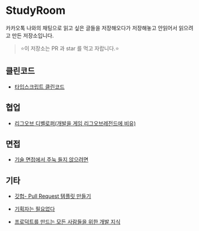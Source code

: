 # StudyRoom

카카오톡 나와의 채팅으로 읽고 싶은 글들을 저장해오다가 저장해놓고 안읽어서 읽으려고 만든 저장소입니다.

> ⭐️이 저장소는 PR 과 star 를 먹고 자랍니다.⭐️

## 클린코드

- [타입스크립트 클린코드](https://github.com/738/clean-code-typescript#%EB%AA%A9%EC%B0%A8)

## 협업

- [리그오브 디벨로퍼(개발을 게임 리그오브레전드에 비유)](https://taeny.dev/essay/%EB%A6%AC%EA%B7%B8-%EC%98%A4%EB%B8%8C-%EB%94%94%EB%B2%A8%EB%A1%9C%ED%8D%BC/)

## 면접

- [기술 면접에서 주눅 들지 않으려면](https://brunch.co.kr/@aria-grande/20)

## 기타

- [깃헙- Pull Request 템플릿 만들기](https://fernando.kr/develop/2019-05-29-github-pull-request-template-guide/)

- [기획자는 필요없다](https://minieetea.com/2020/05/archives/5993)

- [프로덕트를 만드는 모든 사람들을 위한 개발 지식](https://www.notion.so/74c1bc468ec2420e959743a21c64c668)

  
